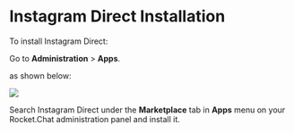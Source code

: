 # Instagram Direct Installation

To install Instagram Direct:

Go to **Administration** > **Apps**.

as shown below:

![](<../../../../.gitbook/assets/2021-11-20\_23-29-48 (1) (1) (1) (1) (12) (10) (12) (33).png>)

Search Instagram Direct under the **Marketplace** tab in **Apps** menu on your Rocket.Chat administration panel and install it.
